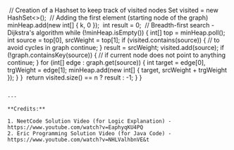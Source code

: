 ​
// Creation of a Hashset to keep track of visited nodes
Set<Integer> visited = new HashSet<>();
​
// Adding the first element (starting node of the graph)
minHeap.add(new int[] { k, 0 });
​
int result = 0;
​
// Breadth-first search - Dijkstra's algorithm
while (!minHeap.isEmpty()) {
int[] top = minHeap.poll();
int source = top[0], srcWeight = top[1];
if (visited.contains(source)) {
// to avoid cycles in graph
continue;
}
result = srcWeight;
visited.add(source);
if (!graph.containsKey(source)) {
// if current node does not point to anything
continue;
}
for (int[] edge : graph.get(source)) {
int target = edge[0], trgWeight = edge[1];
minHeap.add(new int[] { target, srcWeight + trgWeight });
}
}
​
return visited.size() == n ? result : -1;
}
}
```
​
---
​
**Credits:**
​
1. NeetCode Solution Video (for Logic Explanation) - https://www.youtube.com/watch?v=EaphyqKU4PQ
2. Eric Programming Solution Video (for Java Code) - https://www.youtube.com/watch?v=NHLValhbnVE&t